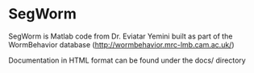 SegWorm
=======

SegWorm is Matlab code from Dr. Eviatar Yemini built as part of the WormBehavior database (http://wormbehavior.mrc-lmb.cam.ac.uk/)

Documentation in HTML format can be found under the docs/ directory